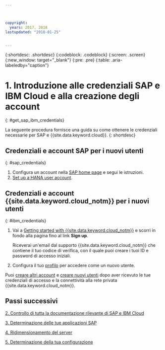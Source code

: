 ```yaml
---



copyright:
  years: 2017, 2018
lastupdated: "2018-01-25"


---
```


{:shortdesc: .shortdesc}
{:codeblock: .codeblock}
{:screen: .screen}
{:new_window: target="_blank"}
{:pre: .pre}
{:table: .aria-labeledby="caption"}


# 1. Introduzione alle credenziali SAP e IBM Cloud e alla creazione degli account
{: #get_sap_ibm_credentials}

La seguente procedura fornisce una guida su come ottenere le credenziali necessarie per SAP e {{site.data.keyword.cloud}}.
{: shortdesc}

## Credenziali e account SAP per i nuovi utenti
{: #sap_credentials}

1. Configura un account nella [SAP home page](https://www.sap.com/) e segui le istruzioni.
2. [Set up a HANA user account](https://www.sap.com/developer/tutorials/hcpps-hana-create-user.html).

## Credenziali e account {{site.data.keyword.cloud_notm}} per i nuovi utenti
{: #ibm_credentials}

1. Vai a [Getting started with {{site.data.keyword.cloud_notm}}](https://www.ibm.com/cloud/get-started) e scorri in fondo alla pagina fino al link **Sign up**.

   Riceverai un'email dal supporto {{site.data.keyword.cloud_notm}} che contiene il tuo codice di verifica, con il quale puoi creare i tuoi ID e password di accesso iniziali.
   
2. Configura il tuo [profilo](https://console.bluemix.net/docs/admin/profile.html#usersettings) per accedere come un nuovo utente.

Puoi [creare altri account](https://console.bluemix.net/docs/customer-portal/getting-started.html#getting-started) e [creare nuovi utenti](https://console.bluemix.net/docs/customer-portal/getting-started.html#users-permissions) dopo aver ricevuto le tue credenziali di accesso e la connettività alla rete privata {{site.data.keyword.cloud_notm}}. 

## Passi successivi

  [2. Controllo di tutta la documentazione rilevante di SAP e IBM Cloud](/docs/infrastructure/sap-hana/hana-review-doc.html)
  
  [3. Determinazione delle tue applicazioni SAP](/docs/infrastructure/sap-hana/hana-determine-apps.html)
  
  [4. Ridimensionamento del server](/docs/infrastructure/sap-hana/hana-size-server.html)
  
  [5. Determinazione della tua configurazione](/docs/infrastructure/sap-hana/hana-determine-configuration.html)
